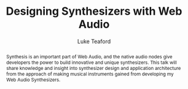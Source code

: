 --- 
  title: "Designing Synthesizers with Web Audio" 
  abstract: "Synthesis is an important part of Web Audio, and the native audio nodes give developers the power to build innovative and unique synthesizers. This talk will share knowledge and insight into synthesizer design and application architecture from the approach of making musical instruments gained from developing my Web Audio Synthesizers." 
  address: "Atlanta, Georgia" 
  author: "Luke Teaford" 
  booktitle: "Proceedings of the International Web Audio Conference" 
  editor: "Jason Freeman, Alexander Lerch, Matthew Paradis" 
  month: "Proceedings of the International Web Audio Conference"
  pages: "43230" 
  publisher: "Georgia Tech" 
  series: "WAC '16"
  type: "Talk"  
  year: "2016" 
  id: "2016_EA_35" 
  tags: year2016
  media: https://smartech.gatech.edu/bitstream/handle/1853/54659/designing_videostream.html?sequence=9&isAllowed=y 
  pdflink: /_data/papers/pdf/2016/2016_35.pdf
  ISSN: 2663-5844
---